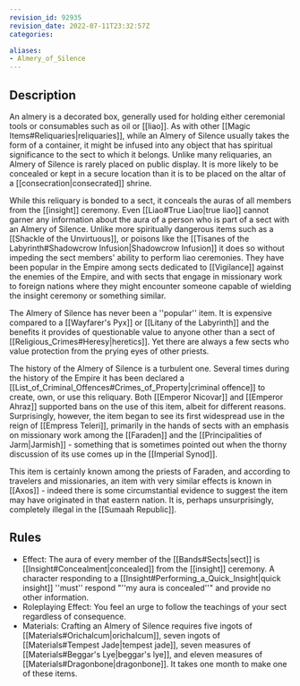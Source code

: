 ```yaml
---
revision_id: 92935
revision_date: 2022-07-11T23:32:57Z
categories:

aliases:
- Almery_of_Silence
---
```



## Description
An almery is a decorated box, generally used for holding either ceremonial tools or consumables such as oil or [[liao]]. As with other [[Magic Items#Reliquaries|reliquaries]], while an Almery of Silence usually takes the form of a container, it might be infused into any object that has spiritual significance to the sect to which it belongs. Unlike many reliquaries, an Almery of Silence is rarely placed on public display. It is more likely to be concealed or kept in a secure location than it is to be placed on the altar of a [[consecration|consecrated]] shrine.

While this reliquary is bonded to a sect, it conceals the auras of all members from the [[insight]] ceremony. Even [[Liao#True Liao|true liao]] cannot garner any information about the aura of a person who is part of a sect with an Almery of Silence. Unlike more spiritually dangerous items such as a [[Shackle of the Unvirtuous]], or poisons like the [[Tisanes of the Labyrinth#Shadowcrow Infusion|Shadowcrow Infusion]] it does so without impeding the sect members' ability to perform liao ceremonies. They have been popular in the Empire among sects dedicated to [[Vigilance]] against the enemies of the Empire, and with sects that engage in missionary work to foreign nations where they might encounter someone capable of wielding the insight ceremony or something similar.

The Almery of Silence has never been a ''popular'' item. It is expensive compared to a [[Wayfarer's Pyx]] or [[Litany of the Labyrinth]] and the benefits it provides of questionable value to anyone other than a sect of [[Religious_Crimes#Heresy|heretics]]. Yet there are always a few sects who value protection from the prying eyes of other priests.

The history of the Almery of Silence is a turbulent one. Several times during the history of the Empire it has been declared a [[List_of_Criminal_Offences#Crimes_of_Property|criminal offence]] to create, own, or use this reliquary. Both [[Emperor Nicovar]] and [[Emperor Ahraz]] supported bans on the use of this item, albeit for different reasons. Surprisingly, however, the item began to see its first widespread use in the reign of [[Empress Teleri]], primarily in the hands of sects with an emphasis on missionary work among the [[Faraden]] and the [[Principalities of Jarm|Jarmish]] - something that is sometimes pointed out when the thorny discussion of its use comes up in the [[Imperial Synod]].

This item is certainly known among the priests of Faraden, and according to travelers and missionaries, an item with very similar effects is known in [[Axos]] - indeed there is some circumstantial evidence to suggest the item may have originated in that eastern nation. It is, perhaps unsurprisingly, completely illegal in the [[Sumaah Republic]].

## Rules

* Effect: The aura of every member of the [[Bands#Sects|sect]] is [[Insight#Concealment|concealed]] from the [[insight]] ceremony. A character responding to a [[Insight#Performing_a_Quick_Insight|quick insight]] ''must'' respond "''my aura is concealed''" and provide no other information. 
* Roleplaying Effect: You feel an urge to follow the teachings of your sect regardless of consequence. 
* Materials: Crafting an Almery of Silence requires five ingots of [[Materials#Orichalcum|orichalcum]], seven ingots of [[Materials#Tempest Jade|tempest jade]], seven measures of [[Materials#Beggar's Lye|beggar's lye]], and eleven measures of [[Materials#Dragonbone|dragonbone]]. It takes one month to make one of these items.